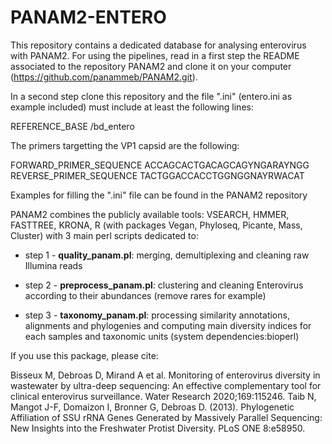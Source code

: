 # PANAM2-ENTERO

This repository contains a dedicated database for analysing enterovirus with PANAM2. For using the pipelines, read in a first step the README associated to the 
repository PANAM2 and clone it on your computer (https://github.com/panammeb/PANAM2.git). 

In a second step clone this repository and the file ".ini" (entero.ini as example included) must include at least the following lines:

REFERENCE_BASE	<path to>/bd_entero

The primers targetting the VP1 capsid are the following:

FORWARD_PRIMER_SEQUENCE	ACCAGCACTGACAGCAGYNGARAYNGG
REVERSE_PRIMER_SEQUENCE	TACTGGACCACCTGGNGGNAYRWACAT

Examples for filling the ".ini" file can be found in the PANAM2 repository 

PANAM2 combines the publicly available tools: VSEARCH, HMMER, FASTTREE, KRONA, R (with packages Vegan, Phyloseq, Picante, Mass, Cluster) 
with 3 main perl scripts dedicated to:

- step 1 - **quality_panam.pl**: merging, demultiplexing and cleaning raw Illumina reads

- step 2 - **preprocess_panam.pl**: clustering and cleaning Enterovirus according to their abundances (remove rares for example)

- step 3 - **taxonomy_panam.pl**: processing similarity annotations, alignments and phylogenies and computing main diversity indices for each samples and taxonomic units  (system dependencies:bioperl)
 

If you use this package, please cite:

Bisseux M, Debroas D, Mirand A et al. Monitoring of enterovirus diversity in wastewater by ultra-deep sequencing: An effective complementary tool for clinical 
enterovirus surveillance. Water Research 2020;169:115246.
Taib N, Mangot J-F, Domaizon I, Bronner G, Debroas D. (2013). Phylogenetic Affiliation of SSU rRNA Genes Generated by Massively Parallel Sequencing: New Insights 
into the Freshwater Protist Diversity. PLoS ONE 8:e58950.

